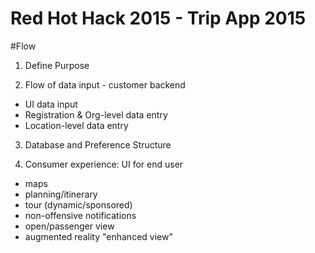 # Red Hot Hack 2015 - Trip App 2015

#Flow
1) Define Purpose 

2) Flow of data input - customer backend

* UI data input
* Registration & Org-level data entry
* Location-level data entry

3) Database and Preference Structure

4) Consumer experience: UI for end user

* maps
* planning/itinerary
* tour (dynamic/sponsored)
* non-offensive notifications
* open/passenger view
* augmented reality "enhanced view"
